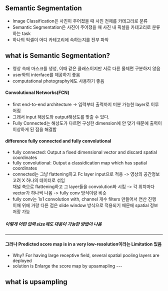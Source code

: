 ## Semantic Segmentation
- Image Classification은 사진이 주어졌을 때 사진 전체를 카테고리로 분류
- Semantic Segmentation은 사진이 주어졌을 때 사진 내 픽셀을 카테고리로 분류하는 task
- 하나의 픽셀이 어디 카테고리에 속하는지를 전부 파악

## what is Semantic Segmentation?
- 영상 속에 마스크를 생성, 이때 같은 클래스이지만 서로 다른 물체면 구분하지 않음
- user와의 interface를 제공하기 좋음
- computational photography에도 사용하기 좋음

####  Convolutional Networks(FCN)
- first end-to-end architecture -> 입력부터 출력까지 미분 가능한 layer로 이루어짐
- 그래서 input 해상도와 output해상도를 맞출 수 있다.
- Fully Connected는 해상도가 다르면 구성한 dimension에 안 맞기 때문에 출력이 이상하게 된 점을 해결함

#### difference fully connected and fully convolutional
- fully connected: Output a fixed dimensional vector and discard spatial coordinates
- fully convolutional: Output a classidication map which has spatial coordinates
- connected는 그냥 flattening하고 Fc layer input으로 적용 -> 영상의 공간정보 고려 X 하나의 데이터로 섞임 <br>
채널 축으로 flattening하고 그 layer들을 convolution화 시킴 -> 각 위치마다 vector가 하나씩 나옴 -> fully conv 방식이랑 비슷
- fully conv는 1x1 convolution with, channel 개수 filters 만들어서 연산 진행 <br>
이때 위에 거랑 다른 점은 slide window 방식으로 적용되기 때문에 spatial 정보 저장 가능
##### 이렇게 어떤 입력 size에도 대응이 가능한 방법이 나옴
---
#### 그러나 Predicted score map is in a very low-resolution이라는 Limitation 있음
- Why? For having large receptive field, several spatial pooling layers are deployed
- solution is Enlarge the score map by upsamapling
--- <br>
## what is upsampling

